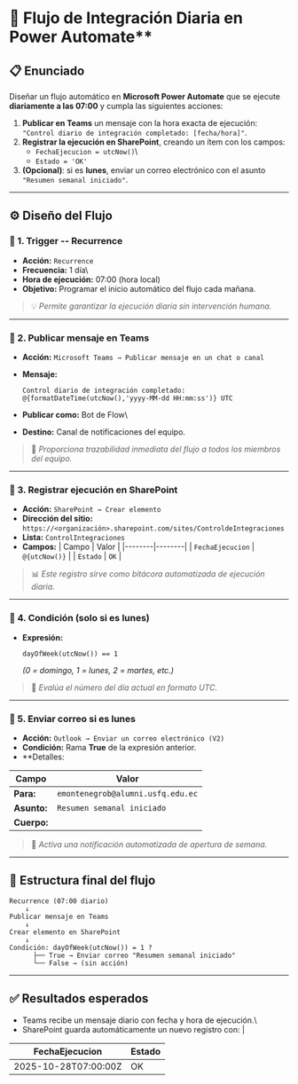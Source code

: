 # 🧠 Flujo de Integración Diaria en Power Automate**

## 📋 **Enunciado**

Diseñar un flujo automático en **Microsoft Power Automate** que se
ejecute **diariamente a las 07:00** y cumpla las siguientes acciones:

1.  **Publicar en Teams** un mensaje con la hora exacta de ejecución:\
    `"Control diario de integración completado: [fecha/hora]"`.
2.  **Registrar la ejecución en SharePoint**, creando un ítem con los
    campos:
    -   `FechaEjecucion = utcNow()`\
    -   `Estado = 'OK'`
3.  **(Opcional)**: si es **lunes**, enviar un correo electrónico con el
    asunto\
    `"Resumen semanal iniciado"`.

------------------------------------------------------------------------

## ⚙️ **Diseño del Flujo**

### 🔹 1. **Trigger -- Recurrence**

-   **Acción:** `Recurrence`
-   **Frecuencia:** 1 día\
-   **Hora de ejecución:** 07:00 (hora local)
-   **Objetivo:** Programar el inicio automático del flujo cada mañana.

> 💡 *Permite garantizar la ejecución diaria sin intervención humana.*

------------------------------------------------------------------------

### 🔹 2. **Publicar mensaje en Teams**

-   **Acción:** `Microsoft Teams → Publicar mensaje en un chat o canal`

-   **Mensaje:**

    ``` text
    Control diario de integración completado: @{formatDateTime(utcNow(),'yyyy-MM-dd HH:mm:ss')} UTC
    ```

-   **Publicar como:** Bot de Flow\

-   **Destino:** Canal de notificaciones del equipo.

> 💬 *Proporciona trazabilidad inmediata del flujo a todos los miembros
> del equipo.*

------------------------------------------------------------------------

### 🔹 3. **Registrar ejecución en SharePoint**

-   **Acción:** `SharePoint → Crear elemento`
-   **Dirección del sitio:**\
    `https://<organización>.sharepoint.com/sites/ControldeIntegraciones`
-   **Lista:** `ControlIntegraciones`
-   **Campos:** \| Campo \| Valor \| \|--------\|--------\| \|
    `FechaEjecucion` \| `@{utcNow()}` \| \| `Estado` \| `OK` \|

> 📊 *Este registro sirve como bitácora automatizada de ejecución
> diaria.*

------------------------------------------------------------------------

### 🔹 4. **Condición (solo si es lunes)**

-   **Expresión:**

    ``` text
    dayOfWeek(utcNow()) == 1
    ```

    *(0 = domingo, 1 = lunes, 2 = martes, etc.)*

> 🔎 *Evalúa el número del día actual en formato UTC.*

------------------------------------------------------------------------

### 🔹 5. **Enviar correo si es lunes**

-   **Acción:** `Outlook → Enviar un correo electrónico (V2)`
-   **Condición:** Rama **True** de la expresión anterior.
-   **Detalles:
  
  Campo       | Valor                             |
| ----------- | --------------------------------- |
| **Para:**   | `emontenegrob@alumni.usfq.edu.ec` |
| **Asunto:** | `Resumen semanal iniciado`        |
| **Cuerpo:** |                                   |

> 📧 *Activa una notificación automatizada de apertura de semana.*

------------------------------------------------------------------------

## 🧩 **Estructura final del flujo**

``` plaintext
Recurrence (07:00 diario)
    ↓
Publicar mensaje en Teams
    ↓
Crear elemento en SharePoint
    ↓
Condición: dayOfWeek(utcNow()) = 1 ?
      ├── True → Enviar correo "Resumen semanal iniciado"
      └── False → (sin acción)
```

------------------------------------------------------------------------

## ✅ **Resultados esperados**

-   Teams recibe un mensaje diario con fecha y hora de ejecución.\
-   SharePoint guarda automáticamente un nuevo registro con: \|
  
| FechaEjecucion       | Estado |
| -------------------- | ------ |
| 2025-10-28T07:00:00Z | OK     |

